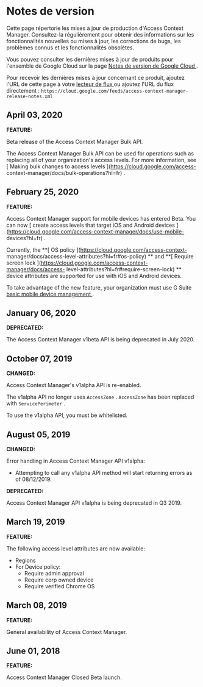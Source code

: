 #  Notes de version

Cette page répertorie les mises à jour de production d'Access Context Manager.
Consultez-la régulièrement pour obtenir des informations sur les
fonctionnalités nouvelles ou mises à jour, les corrections de bugs, les
problèmes connus et les fonctionnalités obsolètes.

Vous pouvez consulter les dernières mises à jour de produits pour l'ensemble
de Google Cloud sur la page [ Notes de version de Google Cloud
](https://cloud.google.com/release-notes?hl=fr) .

Pour recevoir les dernières mises à jour concernant ce produit, ajoutez l'URL
de cette page à votre [ lecteur de flux
](https://wikipedia.org/wiki/Comparison_of_feed_aggregators) ou ajoutez l'URL
du flux directement : ` https://cloud.google.com/feeds/access-context-manager-
release-notes.xml `

##  April 03, 2020

**FEATURE:**

Beta release of the Access Context Manager Bulk API.

The Access Context Manager Bulk API can be used for operations such as
replacing all of your organization's access levels. For more information, see
[ Making bulk changes to access levels ](https://cloud.google.com/access-
context-manager/docs/bulk-operations?hl=fr) .

##  February 25, 2020

**FEATURE:**

Access Context Manager support for mobile devices has entered Beta. You can
now [ create access levels that target iOS and Android devices
](https://cloud.google.com/access-context-manager/docs/use-mobile-
devices?hl=fr) .

Currently, the **[ OS policy ](https://cloud.google.com/access-context-
manager/docs/access-level-attributes?hl=fr#os-policy) ** and **[ Require
screen lock ](https://cloud.google.com/access-context-manager/docs/access-
level-attributes?hl=fr#require-screen-lock) ** device attributes are supported
for use with iOS and Android devices.

To take advantage of the new feature, your organization must use G Suite [
basic mobile device management
](https://support.google.com/a/answer/7400753?hl=fr) .

##  January 06, 2020

**DEPRECATED:**

The Access Context Manager v1beta API is being deprecated in July 2020.

##  October 07, 2019

**CHANGED:**

Access Context Manager's v1alpha API is re-enabled.

The v1alpha API no longer uses ` AccessZone ` . ` AccessZone ` has been
replaced with ` ServicePerimeter ` .

To use the v1alpha API, you must be whitelisted.

##  August 05, 2019

**CHANGED:**

Error handling in Access Context Manager API v1alpha:

  * Attempting to call any v1alpha API method will start returning errors as of 08/12/2019. 

**DEPRECATED:**

Access Context Manager API v1alpha is being deprecated in Q3 2019.

##  March 19, 2019

**FEATURE:**

The following access level attributes are now available:

  * Regions 
  * For Device policy: 
    * Require admin approval 
    * Require corp owned device 
    * Require verified Chrome OS 

##  March 08, 2019

**FEATURE:**

General availability of Access Context Manager.

##  June 01, 2018

**FEATURE:**

Access Context Manager Closed Beta launch.

